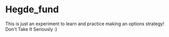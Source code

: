 # Hegde_fund
This is just an experiment to learn and practice making an options strategy! Don't Take It Seriously :)
